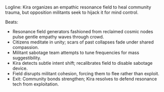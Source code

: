 ﻿---
series: 4
novella: 1
file: S4N1_CH03
type: chapter
pov: Kira
setting: Empathic resonance field â€“ civilian morale boost
word_target_min: 1201
word_target_max: 2299
status: outline
---
Logline: Kira organizes an empathic resonance field to heal community trauma, but opposition militants seek to hijack it for mind control.

Beats:
- Resonance field generators fashioned from reclaimed cosmic nodes pulse gentle empathy waves through crowd.
- Citizens meditate in unity; scars of past collapses fade under shared compassion.
- Militant sabotage team attempts to tune frequencies for mass suggestibility.
- Kira detects subtle intent shift; recalibrates field to disable sabotage device.
- Field disrupts militant cohesion, forcing them to flee rather than exploit.
- Exit: Community bonds strengthen; Kira resolves to defend resonance tech from exploitation.